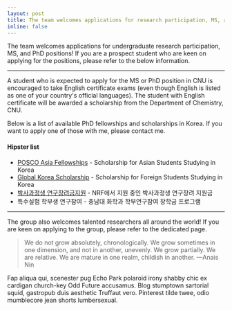 ```yaml
---
layout: post
title: The team welcomes applications for research participation, MS, and PhD positions!
inline: false
---
```


The team welcomes applications for undergraduate research participation, MS, and PhD positions! If you are a prospect student who are keen on applying for the positions, please refer to the below information.

***

A student who is expected to apply for the MS or PhD position in CNU is encouraged to take English certificate exams (even though English is listed as one of your country's official languages). The student with English certificate will be awarded a scholarship from the Department of Chemistry, CNU.

Below is a list of available PhD fellowships and scholarships in Korea. If you want to apply one of those with me, please contact me.

#### Hipster list
<ul>
    <li><a href="https://www.postf.org/en/page/asia/vision.do">POSCO Asia Fellowships</a> - Scholarship for Asian Students Studying in Korea </li>
    <li><a href="https://www.studyinkorea.go.kr/en/sub/gks/allnew_invite.do">Global Korea Scholarship</a> - Scholarship for Foreign Students Studying in Korea </li>
    <li><a href="https://www.nrf.re.kr/biz/info/info/view?menu_no=378&biz_no=416">박사과정생 연구장려금지원</a> - NRF에서 지원 중인 박사과정생 연구장려 지원금</li>
    <li>특수실험 학부생 연구참여 - 충남대 화학과 학부연구참여 장학금 프로그램</li>
</ul>

***

The group also welcomes talented researchers all around the world! If you are keen on applying to the group, please refer to the dedicated page.

> We do not grow absolutely, chronologically. We grow sometimes in one dimension, and not in another, unevenly. We grow partially. We are relative. We are mature in one realm, childish in another.
> —Anais Nin

Fap aliqua qui, scenester pug Echo Park polaroid irony shabby chic ex cardigan church-key Odd Future accusamus. Blog stumptown sartorial squid, gastropub duis aesthetic Truffaut vero. Pinterest tilde twee, odio mumblecore jean shorts lumbersexual.
